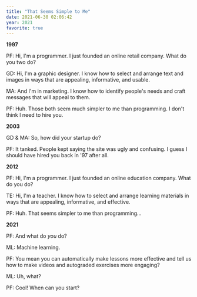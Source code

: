```yaml
---
title: "That Seems Simple to Me"
date: 2021-06-30 02:06:42
year: 2021
favorite: true
---
```

**1997**

PF: Hi, I'm a programmer.  I just founded an online retail company. What do you two do?

GD: Hi, I'm a graphic designer. I know how to select and arrange text and images in ways that are appealing, informative, and usable.

MA: And I'm in marketing. I know how to identify people's needs and craft messages that will appeal to them.

PF: Huh. Those both seem much simpler to me than programming. I don't think I need to hire you.

**2003**

GD &amp; MA: So, how did your startup do?

PF: It tanked. People kept saying the site was ugly and confusing. I guess I should have hired you back in '97 after all.

**2012**

PF: Hi, I'm a programmer. I just founded an online education company. What do you do?

TE: Hi, I'm a teacher. I know how to select and arrange learning materials in ways that are appealing, informative, and effective.

PF: Huh. That seems simpler to me than programming...

**2021**

PF: And what do *you* do?

ML: Machine learning.

PF: You mean you can automatically make lessons more effective and tell us how to make videos and autograded exercises more engaging?

ML: Uh, what?

PF: Cool! When can you start?
